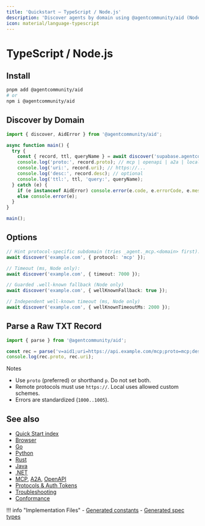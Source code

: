 ```yaml
---
title: 'Quickstart — TypeScript / Node.js'
description: 'Discover agents by domain using @agentcommunity/aid (Node.js)'
icon: material/language-typescript
---
```


# TypeScript / Node.js

## Install

```bash
pnpm add @agentcommunity/aid
# or
npm i @agentcommunity/aid
```

## Discover by Domain

```ts
import { discover, AidError } from '@agentcommunity/aid';

async function main() {
  try {
    const { record, ttl, queryName } = await discover('supabase.agentcommunity.org');
    console.log('proto:', record.proto); // mcp | openapi | a2a | local
    console.log('uri:', record.uri); // https://...
    console.log('desc:', record.desc); // optional
    console.log('ttl:', ttl, 'query:', queryName);
  } catch (e) {
    if (e instanceof AidError) console.error(e.code, e.errorCode, e.message);
    else console.error(e);
  }
}

main();
```

## Options

```ts
// Hint protocol-specific subdomain (tries _agent._mcp.<domain> first):
await discover('example.com', { protocol: 'mcp' });

// Timeout (ms, Node only):
await discover('example.com', { timeout: 7000 });

// Guarded .well-known fallback (Node only)
await discover('example.com', { wellKnownFallback: true });

// Independent well-known timeout (ms, Node only)
await discover('example.com', { wellKnownTimeoutMs: 2000 });
```

## Parse a Raw TXT Record

```ts
import { parse } from '@agentcommunity/aid';

const rec = parse('v=aid1;uri=https://api.example.com/mcp;proto=mcp;desc=Example');
console.log(rec.proto, rec.uri);
```

Notes

- Use `proto` (preferred) or shorthand `p`. Do not set both.
- Remote protocols must use `https://`. Local uses allowed custom schemes.
- Errors are standardized (`1000..1005`).

## See also

- [Quick Start index](./index.md)
- [Browser](./quickstart_browser.md)
- [Go](./quickstart_go.md)
- [Python](./quickstart_python.md)
- [Rust](./quickstart_rust.md)
- [Java](./quickstart_java.md)
- [.NET](./quickstart_dotnet.md)
- [MCP](./quickstart_mcp.md), [A2A](./quickstart_a2a.md), [OpenAPI](./quickstart_openapi.md)
- [Protocols & Auth Tokens](../Reference/protocols.md)
- [Troubleshooting](../Reference/troubleshooting.md)
- [Conformance](../Tooling/conformance.md)

!!! info "Implementation Files" - [Generated constants](../packages/aid/src/constants.ts) - [Generated spec types](../protocol/spec.ts)
